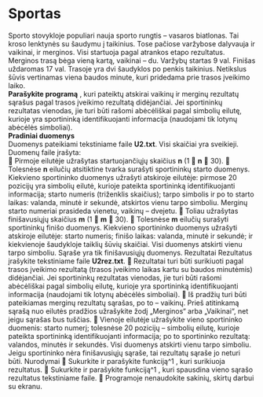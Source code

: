 # Sportas
Sporto stovykloje populiari nauja sporto rungtis – vasaros biatlonas. Tai kroso lenktynės su šaudymu į
taikinius. Tose pačiose varžybose dalyvauja ir vaikinai, ir merginos. Visi startuoja pagal atrankos etapo
rezultatus. Merginos trasą bėga vieną kartą, vaikinai – du. Varžybų startas 9 val. Finišas uždaromas
17 val. Trasoje yra dvi šaudyklos po penkis taikinius. Netikslus šūvis vertinamas viena baudos minute,
kuri pridedama prie trasos įveikimo laiko.\
**Parašykite programą** , kuri pateiktų atskirai vaikinų ir merginų rezultatų sąrašus pagal trasos įveikimo
rezultatą didėjančiai. Jei sportininkų rezultatas vienodas, jie turi būti rašomi abėcėliškai pagal simbolių
eilutę, kurioje yra sportininką identifikuojanti informacija (naudojami tik lotynų abėcėlės simboliai).\
**Pradiniai duomenys**\
Duomenys pateikiami tekstiniame faile **U2.txt**. Visi skaičiai yra sveikieji.\
Duomenų faile įrašyta:\
 Pirmoje eilutėje užrašytas startuojančiųjų skaičius **n** (1  **n**  30).
 Tolesnėse **n** eilučių atsitiktine tvarka surašyti sportininkų starto duomenys. Kiekvieno sportininko
duomenys užrašyti atskiroje eilutėje: pirmose 20 pozicijų yra simbolių eilutė, kurioje pateikta
sportininką identifikuojanti informacija; starto numeris (triženklis skaičius); tarpo simbolis ir po to
starto laikas: valanda, minutė ir sekundė, atskirtos vienu tarpo simboliu. Merginų starto numeriai
prasideda vienetu, vaikinų – dvejetu.
 Toliau užrašytas finišavusiųjų skaičius **m** (1  **m**  30).
 Tolesnėse **m** eilučių surašyti sportininkų finišo duomenys. Kiekvieno sportininko duomenys užrašyti
atskiroje eilutėje: starto numeris; finišo laikas: valanda, minutė ir sekundė; ir kiekvienoje šaudykloje
taiklių šūvių skaičiai. Visi duomenys atskirti vienu tarpo simboliu. Sąraše yra tik finišavusiųjų
duomenys.
Rezultatai
Rezultatus įrašykite tekstiniame faile **U2rez.txt**.
 Rezultatai turi būti surikiuoti pagal trasos įveikimo rezultatą (trasos įveikimo laikas kartu su
baudos minutėmis) didėjančiai. Jei sportininkų rezultatas vienodas, jie turi būti rašomi abėcėliškai
pagal simbolių eilutę, kurioje yra sportininką identifikuojanti informacija (naudojami tik lotynų
abėcėlės simboliai).
 Iš pradžių turi būti pateikiamas merginų rezultatų sąrašas, po to – vaikinų. Prieš atitinkamą sąrašą
nuo eilutės pradžios užrašykite žodį „Merginos“ arba „Vaikinai“, net jeigu sąrašas bus tuščias.
 Vienoje eilutėje užrašykite vieno sportininko duomenis: starto numerį; tolesnėse 20 pozicijų –
simbolių eilutę, kurioje pateikta sportininką identifikuojanti informacija; po to sportininko
rezultatą: valandos, minutės ir sekundės. Visi duomenys atskirti vienu tarpo simboliu. Jeigu
sportininko nėra finišavusiųjų sąraše, tai rezultatų sąraše jo neturi būti.
Nurodymai
 Sukurkite ir parašykite funkciją^1 , kuri surikiuoja rezultatus.
 Sukurkite ir parašykite funkciją^1 , kuri spausdina vieno sąrašo rezultatus tekstiniame faile.
 Programoje nenaudokite sakinių, skirtų darbui su ekranu.
